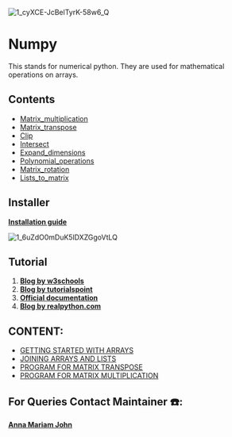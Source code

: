 ![1_cyXCE-JcBelTyrK-58w6_Q](https://user-images.githubusercontent.com/79012314/205358404-8f17b325-e9ae-4f9e-bc1e-8629f2e6972e.png)

# Numpy
This stands for numerical python. They are used for mathematical operations on arrays.

## Contents
- [Matrix_multiplication](https://github.com/CSI-SCT-SB/PY_XTREME/tree/main/Numpy/Matrix_multiplication)
- [Matrix_transpose](https://github.com/CSI-SCT-SB/PY_XTREME/tree/main/Numpy/Matrix_transpose)
- [Clip](https://github.com/CSI-SCT-SB/PY_XTREME/blob/main/Numpy/Clip.ipynb)
- [Intersect](https://github.com/CSI-SCT-SB/PY_XTREME/blob/main/Numpy/Intersect.ipynb)
- [Expand_dimensions](https://github.com/CSI-SCT-SB/PY_XTREME/blob/main/Numpy/Expand_dimensions.ipynb)
- [Polynomial_operations](https://github.com/CSI-SCT-SB/PY_XTREME/tree/main/Numpy/Polynomial_Operations)
- [Matrix_rotation](https://github.com/CSI-SCT-SB/PY_XTREME/tree/main/Numpy/Matrix_Rotation)
- [Lists_to_matrix](https://github.com/CSI-SCT-SB/PY_XTREME/blob/main/Numpy/ListstoMatrix.ipynb)

## Installer
[**Installation guide**](https://www.tutorialspoint.com/numpy/numpy_environment.htm)


![1_6uZdO0mDuK5lDXZGgoVtLQ](https://user-images.githubusercontent.com/79012314/205358544-cf71a0cf-e43b-4031-b08a-a8961083d507.jpg)

## Tutorial
1. [**Blog by w3schools**](https://www.w3schools.com/python/numpy/default.asp)
1. [**Blog by tutorialspoint**](https://www.tutorialspoint.com/numpy/numpy_quick_guide.htm)
1. [**Official documentation**](https://numpy.org/doc/stable/user/quickstart.html)
1. [**Blog by realpython.com**](https://realpython.com/numpy-tutorial/)

## CONTENT:
- [GETTING STARTED WITH ARRAYS](https://github.com/CSI-SCT-SB/PY_XTREME/blob/main/Numpy/numpy_basics.ipynb)
- [JOINING ARRAYS AND LISTS](https://github.com/CSI-SCT-SB/PY_XTREME/blob/main/Numpy/ListstoMatrix.ipynb)
- [PROGRAM FOR MATRIX TRANSPOSE](https://github.com/CSI-SCT-SB/PY_XTREME/blob/main/Numpy/Matrix_transpose/transpose.ipynb)
- [PROGRAM FOR MATRIX MULTIPLICATION]()

## For Queries Contact Maintainer ☎️: 
[**Anna Mariam John**](https://wa.me/<+919745237420>)
